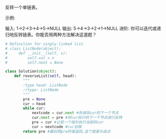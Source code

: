 反转一个单链表。

示例:

输入: 1->2->3->4->5->NULL
输出: 5->4->3->2->1->NULL
进阶:
你可以迭代或递归地反转链表。你能否用两种方法解决这道题？

```python
# Definition for singly-linked list.
# class ListNode(object):
#     def __init__(self, x):
#         self.val = x
#         self.next = None

class Solution(object):
    def reverseList(self, head):
        """
        :type head: ListNode
        :rtype: ListNode
        """
        pre = None
        cur = head
        while cur:
            nextcode = cur.next #先保存cur的下一个节点
            cur.next = pre #将cur执行的下一个节点进行反转
            pre = cur #让前一个指针执行当前的cur
            cur = nextcode #cur后移
        return pre #最后把pre的值返回,这个就是头结点
        
```
